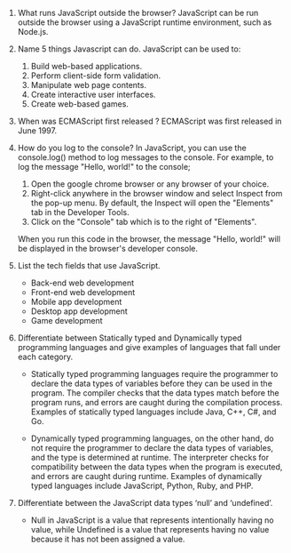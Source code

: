 1. What runs JavaScript outside the browser?
   JavaScript can be run outside the browser using a JavaScript runtime environment, such as Node.js.

2. Name 5 things Javascript can do.
   JavaScript can be used to:
    1. Build web-based applications.  
    2. Perform client-side form validation.  
    3. Manipulate web page contents.  
    4. Create interactive user interfaces.  
    5. Create web-based games.  
  
3. When was ECMAScript first released ?
   ECMAScript was first released in June 1997.

4. How do you log to the console?
   In JavaScript, you can use the console.log() method to log messages to the console. For example, to log the message "Hello, world!" to the console; 
    1. Open the google chrome browser or any browser of your choice.
    2. Right-click anywhere in the browser window and select Inspect from the pop-up menu. 
    By default, the Inspect will open the "Elements" tab in the Developer Tools. 
    3. Click on the "Console" tab which is to the right of "Elements".

   When you run this code in the browser, the message "Hello, world!" will be displayed in the browser's developer console.

5. List the tech fields that use JavaScript.
    - Back-end web development
    - Front-end web development
    - Mobile app development
    - Desktop app development
    - Game development

6.  Differentiate between Statically typed and Dynamically typed programming languages and give examples of languages that fall under each category.
    - Statically typed programming languages require the programmer to declare the data types of variables before they can be used in the program. The compiler checks that the data types match before the program runs, and errors are caught during the compilation process. Examples of statically typed languages include Java, C++, C#, and Go.

    - Dynamically typed programming languages, on the other hand, do not require the programmer to declare the data types of variables, and the type is determined at runtime. The interpreter checks for compatibility between the data types when the program is executed, and errors are caught during runtime. Examples of dynamically typed languages include JavaScript, Python, Ruby, and PHP.

7. Differentiate between the JavaScript data types ‘null’ and ‘undefined’.
   - Null in JavaScript is a value that represents intentionally having no value, while Undefined is a value that represents having no value because it has not been assigned a value.    